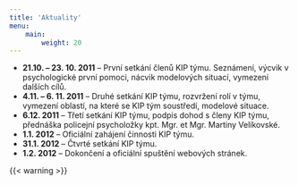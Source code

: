 ```yaml
---
title: 'Aktuality'
menu:
    main:
        weight: 20
---
```



* **21.10. – 23. 10. 2011** – První setkání členů KIP týmu. Seznámení, výcvik v psychologické první pomoci, nácvik modelových situací, vymezení dalších cílů.
* **4.11. – 6. 11. 2011** – Druhé setkání KIP týmu, rozvržení rolí v týmu, vymezení oblastí, na které se KIP tým soustředí, modelové situace.
* **6.12. 2011** – Třetí setkání KIP týmu, podpis dohod s členy KIP týmu, přednáška  policejní psycholožky kpt. Mgr. et Mgr. Martiny Velíkovské.
* **1.1. 2012** – Oficiální zahájení činnosti KIP týmu.
* **31.1. 2012** –  Čtvrté setkání KIP týmu.
* **1.2. 2012** – Dokončení a oficiální spuštění webových stránek.

{{< warning >}}
